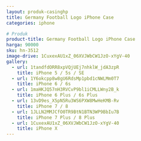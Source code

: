```yaml
---
layout: produk-casinghp
title: Germany Football Logo iPhone Case
categories: iphone

# Produk
product-title: Germany Football Logo iPhone Case
harga: 90000
sku: hn-3512
image-drive: 1CuxexAU1xZ_06XVJWbCW1JzO-xYgV-40
gallery:
  - url: 1tandfdORR8xpVQjUEj7nhklW_jdA3zpR
    title: iPhone 5 / 5s / SE
  - url: 1Y6okcpp8w8gU6RdsMp1pbd1cNWLMm0T7
    title: iPhone 6 / 6s
  - url: 1maHKJQ57nH3RVCvP9bl1iCMLLWny2B_k
    title: iPhone 6 Plus / 6s Plus
  - url: 13vD9es_X5pN5Ru3WS6PXW8MwHeKMB-Rv
    title: iPhone 7 / 8
  - url: 1JLLN2MMJCfO0TR9BtN1BTN3WP9BbIu7B
    title: iPhone 7 Plus / 8 Plus
  - url: 1CuxexAU1xZ_06XVJWbCW1JzO-xYgV-40
    title: iPhone X
---
```

